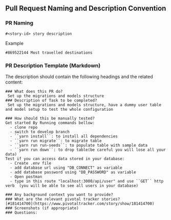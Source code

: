 ## Pull Request Naming and Description Convention

### PR Naming

```
#<story-id> story description
```

Example

```
#869522144 Most travelled destinations
```

### PR Description Template (Markdown)

The description should contain the following headings and the related content:

```
### What does this PR do?
 Set up the migrations and models structure
### Description of Task to be completed?
 Set up the migrations and models structure, have a dummy user table and model setup to test the whole configuration

### How should this be manually tested?
Get started By Running commands bellow:
  - clone repo
  - switch to develop branch
  - ``yarn install``: to install all dependencies
  - ``yarn run migrate``: to migrate table
  - ``yarn run run-seeds``: to populate table with sample data
  - ``yarn run down``: to drop table(be careful you will lose all your data)
Test if you can access data stored in your database:
  - Create .env file
  - add database url using "DB_CONNECT" as variable
  - add database password using "DB_PASSWORD" as variable
  - Open postman
  - type in this route "localhost:3000/api/user" and use ``GET`` http verb  (you will be able to see all users in your database)

### Any background context you want to provide?
### What are the relevant pivotal tracker stories?
[#181414700](https://www.pivotaltracker.com/story/show/181414700)
### Screenshots (if appropriate)
### Questions:
```
